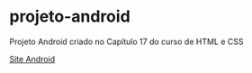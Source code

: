 # projeto-android
Projeto Android criado no Capítulo 17 do curso de HTML e CSS

<a href="https://mariaeduarda-cat.github.io/projeto-android/" target="_blank">Site Android</a>
